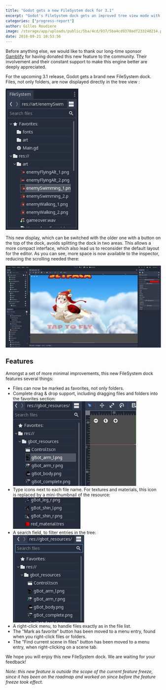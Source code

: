```yaml
---
title: "Godot gets a new FileSystem dock for 3.1"
excerpt: "Godot's FileSystem dock gets an improved tree view mode with files included in the tree, with thumbnails. This makes it much easier to go through project files from a single dock. Various improvements are also done to the favorites usability, right-click menu and the split view mode."
categories: ["progress-report"]
author: Gilles Roudiere
image: /storage/app/uploads/public/5ba/4cd/937/5ba4cd9370adf233240214.png
date: 2018-09-21 10:53:56
---
```


Before anything else, we would like to thank our long-time sponsor [Gamblify](https://www.gamblify.com) for having donated this new feature to the community. Their involvement and their constant support to make this engine better are deeply appreciated.

For the upcoming 3.1 release, Godot gets a brand new FileSystem dock. Files, not only folders, are now displayed directly in the tree view :

![New FileSystem dock](/storage/app/media/3.1/FileSystem%20dock/filesystemdock.png)

This new display, which can be switched with the older one with a button on the top of the dock, avoids splitting the dock in two areas. This allows a more compact interface, which also lead us to reconsider the default layout for the editor. As you can see, more space is now available to the inspector, reducing the scrolling needed there:

![New default editor layout](/storage/app/media/3.1/FileSystem%20dock/newlayout.png)

## Features

Amongst a set of more minimal improvements, this new FileSystem dock features several things:

- Files can now be marked as favorites, not only folders.
- Complete drag & drop support, including dragging files and folders into the favorites section:
![Favorites drag and drop](/storage/app/media/3.1/FileSystem%20dock/dragdrop.gif)
- Type icons next to each file name. For textures and materials, this icon is replaced by a mini-thumbnail of the resource:
![Files thumbnails](/storage/app/media/3.1/FileSystem%20dock/thumnails.png)
- A search field, to filter entries in the tree:
![Search filter](/storage/app/media/3.1/FileSystem%20dock/search.gif)
- A right-click menu, to handle files exactly as in the file list.
- The "Mark as favorite" button has been moved to a menu entry, found when you right-click files or folders.
- The "Find current scene in files" button has been moved to a menu entry, when right-clicking on a scene tab.

We hope you will enjoy this new FileSystem dock. We are waiting for your feedback!

*Note: this new feature is outside the scope of the current feature freeze, since it has been on the roadmap and worked on since before the feature freeze took effect.*